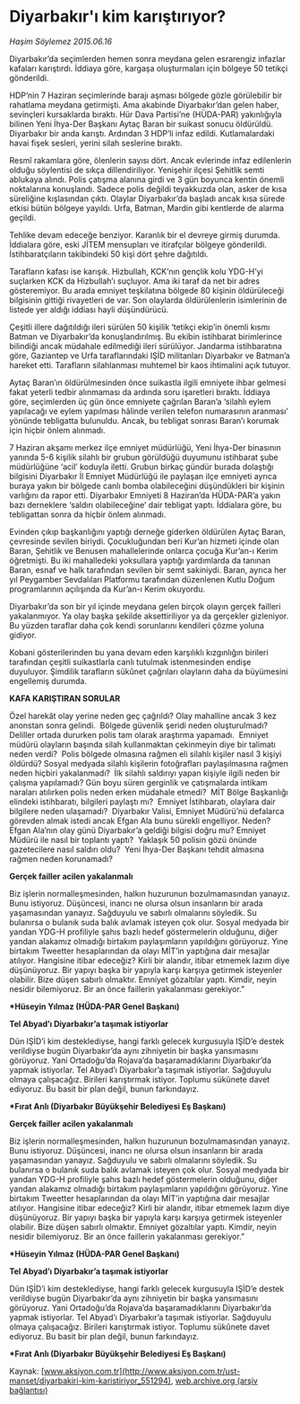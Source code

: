 # Diyarbakır'ı kim karıştırıyor?

*Haşim Söylemez 2015.06.16*

<div class="pNewsDetailMainContent" itemprop="articleBody">
 <p>
  Diyarbakır’da seçimlerden hemen sonra meydana gelen esrarengiz infazlar kafaları karıştırdı. İddiaya göre, kargaşa oluşturmaları için bölgeye 50 tetikçi gönderildi.
 </p>
 <p>
  HDP’nin 7 Haziran seçimlerinde barajı aşması bölgede gözle görülebilir bir rahatlama meydana getirmişti. Ama akabinde Diyarbakır’dan gelen haber, sevinçleri kursaklarda bıraktı. Hür Dava Partisi’ne (HÜDA-PAR) yakınlığıyla bilinen Yeni İhya-Der Başkanı Aytaç Baran bir suikast sonucu öldürüldü. Diyarbakır bir anda karıştı. Ardından 3 HDP’li infaz edildi. Kutlamalardaki havai fişek sesleri, yerini silah seslerine bıraktı.
 </p>
 <p>
  Resmî rakamlara göre, ölenlerin sayısı dört. Ancak evlerinde infaz edilenlerin olduğu söylentisi de sıkça dillendiriliyor. Yenişehir ilçesi Şehitlik semti ablukaya alındı. Polis çatışma alanına girdi ve 3 gün boyunca kentin önemli noktalarına konuşlandı. Sadece polis değildi teyakkuzda olan, asker de kısa süreliğine kışlasından çıktı. Olaylar Diyarbakır’da başladı ancak kısa sürede etkisi bütün bölgeye yayıldı. Urfa, Batman, Mardin gibi kentlerde de alarma geçildi.
 </p>
 <p>
  Tehlike devam edeceğe benziyor. Karanlık bir el devreye girmiş durumda. İddialara göre, eski JİTEM mensupları ve itirafçılar bölgeye gönderildi. İstihbaratçıların takibindeki 50 kişi dört şehre dağıtıldı.
 </p>
 <p>
  Tarafların kafası ise karışık. Hizbullah, KCK’nın gençlik kolu YDG-H’yi suçlarken KCK da Hizbullah’ı suçluyor. Ama iki taraf da net bir adres gösteremiyor. Bu arada emniyet teşkilatına bölgede 80 kişinin öldürüleceği bilgisinin gittiği rivayetleri de var. Son olaylarda öldürülenlerin isimlerinin de listede yer aldığı iddiası hayli düşündürücü.
 </p>
 <p>
  Çeşitli illere dağıtıldığı ileri sürülen 50 kişilik ‘tetikçi ekip’in önemli kısmı Batman ve Diyarbakır’da konuşlandırılmış. Bu ekibin istihbarat birimlerince bilindiği ancak müdahale edilmediği ileri sürülüyor. Jandarma istihbaratına göre, Gaziantep ve Urfa taraflarındaki IŞİD militanları Diyarbakır ve Batman’a hareket etti. Tarafların silahlanması muhtemel bir kaos ihtimalini açık tutuyor.
 </p>
 <p>
  Aytaç Baran’ın öldürülmesinden önce suikastla ilgili emniyete ihbar gelmesi fakat yeterli tedbir alınmaması da ardında soru işaretleri bıraktı. İddiaya göre, seçimlerden üç gün önce emniyete çağrılan Baran’a ‘silahlı eylem yapılacağı ve eylem yapılması hâlinde verilen telefon numarasının aranması’ yönünde tebligatta bulunuldu. Ancak, bu tebligat sonrası Baran’ı korumak için hiçbir önlem alınmadı.
 </p>
 <p>
  7 Haziran akşamı merkez ilçe emniyet müdürlüğü, Yeni İhya-Der binasının yanında 5-6 kişilik silahlı bir grubun görüldüğü duyumunu istihbarat şube müdürlüğüne ‘acil’ koduyla iletti. Grubun birkaç gündür burada dolaştığı bilgisini Diyarbakır İl Emniyet Müdürlüğü ile paylaşan ilçe emniyeti ayrıca buraya yakın bir bölgede canlı bomba olabileceğini düşündükleri bir kişinin varlığını da rapor etti. Diyarbakır Emniyeti 8 Haziran’da HÜDA-PAR’a yakın bazı derneklere ‘saldırı olabileceğine’ dair tebligat yaptı. İddialara göre, bu tebligattan sonra da hiçbir önlem alınmadı.
 </p>
 <p>
  Evinden çıkıp başkanlığını yaptığı derneğe giderken öldürülen Aytaç Baran, çevresinde sevilen biriydi. Çocukluğundan beri Kur’an hizmeti içinde olan Baran, Şehitlik ve Benusen mahallelerinde onlarca çocuğa Kur’an-ı Kerim öğretmişti. Bu iki mahalledeki yoksullara yaptığı yardımlarda da tanınan Baran, esnaf ve halk tarafından sevilen bir semt sakiniydi. Baran, ayrıca her yıl Peygamber Sevdalıları Platformu tarafından düzenlenen Kutlu Doğum programlarının açılışında da Kur’an-ı Kerim okuyordu.
 </p>
 <p>
  Diyarbakır’da son bir yıl içinde meydana gelen birçok olayın gerçek failleri yakalanmıyor. Ya olay başka şekilde aksettiriliyor ya da gerçekler gizleniyor. Bu yüzden taraflar daha çok kendi sorunlarını kendileri çözme yoluna gidiyor.
 </p>
 <p>
  Kobani gösterilerinden bu yana devam eden karşılıklı kızgınlığın birileri tarafından çeşitli suikastlarla canlı tutulmak istenmesinden endişe duyuluyor. Şimdilik tarafların sükûnet çağrıları olayların daha da büyümesini engellemiş durumda.
 </p>
 <p>
  <strong>
   KAFA KARIŞTIRAN SORULAR
  </strong>
 </p>
 <p>
  Özel harekât olay yerine neden geç çağrıldı? Olay mahalline ancak 3 kez anonstan sonra gelindi.  Bölgede güvenlik şeridi neden oluşturulmadı? Deliller ortada dururken polis tam olarak araştırma yapamadı.  Emniyet müdürü olayların başında silah kullanmaktan çekinmeyin diye bir talimatı neden verdi?  Polis bölgede olmasına rağmen eli silahlı kişiler nasıl 3 kişiyi öldürdü? Sosyal medyada silahlı kişilerin fotoğrafları paylaşılmasına rağmen neden hiçbiri yakalanmadı?  İlk silahlı saldırıyı yapan kişiyle ilgili neden bir çalışma yapılamadı? Gün boyu süren gerginlik ve çatışmalarda intikam naraları atılırken polis neden erken müdahale etmedi?  MİT Bölge Başkanlığı elindeki istihbaratı, bilgileri paylaştı mı?  Emniyet İstihbaratı, olaylara dair bilgilere neden ulaşamadı?  Diyarbakır Valisi, Emniyet Müdürü’nü defalarca görevden almak istedi ancak Efgan Ala bunu sürekli engelliyor. Neden?  Efgan Ala’nın olay günü Diyarbakır’a geldiği bilgisi doğru mu? Emniyet Müdürü ile nasıl bir toplantı yaptı?  Yaklaşık 50 polisin gözü önünde gazetecilere nasıl saldırı oldu?  Yeni İhya-Der Başkanı tehdit almasına rağmen neden korunamadı?
 </p>
 <p>
  <strong>
   Gerçek failler acilen yakalanmalı
  </strong>
 </p>
 <p>
  Biz işlerin normalleşmesinden, halkın huzurunun bozulmamasından yanayız. Bunu istiyoruz. Düşüncesi, inancı ne olursa olsun insanların bir arada yaşamasından yanayız. Sağduyulu ve sabırlı olmalarını söyledik. Su bulanırsa o bulanık suda balık avlamak isteyen çok olur. Sosyal medyada bir yandan YDG-H profiliyle şahıs bazlı hedef göstermelerin olduğunu, diğer yandan alakamız olmadığı birtakım paylaşımların yapıldığını görüyoruz. Yine birtakım Tweetter hesaplarından da olayı MİT’in yaptığına dair mesajlar atılıyor. Hangisine itibar edeceğiz? Kirli bir alandır, itibar etmemek lazım diye düşünüyoruz. Bir yapıyı başka bir yapıyla karşı karşıya getirmek isteyenler olabilir. Bize düşen sabırlı olmaktır. Emniyet gözaltılar yaptı. Kimdir, neyin nesidir bilemiyoruz. Bir an önce faillerin yakalanması gerekiyor.”
 </p>
 <p>
  <strong>
   *Hüseyin Yılmaz (HÜDA-PAR Genel Başkanı)
  </strong>
 </p>
 <p>
  <strong>
   Tel Abyad’ı Diyarbakır’a taşımak istiyorlar
  </strong>
 </p>
 <p>
  Dün IŞİD’i kim desteklediyse, hangi farklı gelecek kurgusuyla IŞİD’e destek verildiyse bugün Diyarbakır’da aynı zihniyetin bir başka yansımasını görüyoruz. Yani Ortadoğu’da Rojava’da başaramadıklarını Diyarbakır’da yapmak istiyorlar. Tel Abyad’ı Diyarbakır’a taşımak istiyorlar. Sağduyulu olmaya çalışacağız. Birileri karıştırmak istiyor. Toplumu sükûnete davet ediyoruz. Bu basit bir plan değil, bunun farkındayız.
 </p>
 <p>
  <strong>
   *Fırat Anlı (Diyarbakır Büyükşehir Belediyesi Eş Başkanı)
  </strong>
 </p>
 <p>
  <strong>
   Gerçek failler acilen yakalanmalı
  </strong>
 </p>
 <p>
  Biz işlerin normalleşmesinden, halkın huzurunun bozulmamasından yanayız. Bunu istiyoruz. Düşüncesi, inancı ne olursa olsun insanların bir arada yaşamasından yanayız. Sağduyulu ve sabırlı olmalarını söyledik. Su bulanırsa o bulanık suda balık avlamak isteyen çok olur. Sosyal medyada bir yandan YDG-H profiliyle şahıs bazlı hedef göstermelerin olduğunu, diğer yandan alakamız olmadığı birtakım paylaşımların yapıldığını görüyoruz. Yine birtakım Tweetter hesaplarından da olayı MİT’in yaptığına dair mesajlar atılıyor. Hangisine itibar edeceğiz? Kirli bir alandır, itibar etmemek lazım diye düşünüyoruz. Bir yapıyı başka bir yapıyla karşı karşıya getirmek isteyenler olabilir. Bize düşen sabırlı olmaktır. Emniyet gözaltılar yaptı. Kimdir, neyin nesidir bilemiyoruz. Bir an önce faillerin yakalanması gerekiyor.”
 </p>
 <p>
  <strong>
   *Hüseyin Yılmaz (HÜDA-PAR Genel Başkanı)
  </strong>
 </p>
 <p>
  <strong>
   Tel Abyad’ı Diyarbakır’a taşımak istiyorlar
  </strong>
 </p>
 <p>
  Dün IŞİD’i kim desteklediyse, hangi farklı gelecek kurgusuyla IŞİD’e destek verildiyse bugün Diyarbakır’da aynı zihniyetin bir başka yansımasını görüyoruz. Yani Ortadoğu’da Rojava’da başaramadıklarını Diyarbakır’da yapmak istiyorlar. Tel Abyad’ı Diyarbakır’a taşımak istiyorlar. Sağduyulu olmaya çalışacağız. Birileri karıştırmak istiyor. Toplumu sükûnete davet ediyoruz. Bu basit bir plan değil, bunun farkındayız.
 </p>
 <p>
  <strong>
   *Fırat Anlı (Diyarbakır Büyükşehir Belediyesi Eş Başkanı)
  </strong>
 </p>
</div>


Kaynak: [www.aksiyon.com.tr](http://www.aksiyon.com.tr/ust-manset/diyarbakiri-kim-karistiriyor_551294), [web.archive.org (arşiv bağlantısı)](http://web.archive.org/web/20150721142441/http://www.aksiyon.com.tr/ust-manset/diyarbakiri-kim-karistiriyor_551294)
